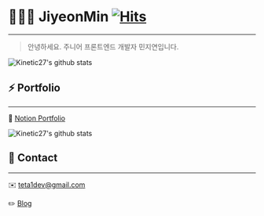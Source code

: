 # 👩🏻‍💻 JiyeonMin [![Hits](https://hits.seeyoufarm.com/api/count/incr/badge.svg?url=https%3A%2F%2Fgithub.com%2Fgjbae1212%2Fhit-counter&count_bg=%239589D1&title_bg=%23555555&icon=&icon_color=%23E7E7E7&title=hits&edge_flat=false)](https://hits.seeyoufarm.com)
---
> 안녕하세요. 주니어 프론트엔드 개발자 민지연입니다. 

![Kinetic27's github stats](https://github-readme-stats.vercel.app/api?username=ichbinmin2&show_icons=true&theme=dark)

## ⚡️ Portfolio 

---
📂 [Notion Portfolio](https://www.notion.so/Frontend-Developer-Min-Jiyeon-dfe3e06c458b4adfae57e0042351cfe1)

![Kinetic27's github stats](https://github-readme-stats.vercel.app/api?username=ichbinmin2&show_icons=true&theme=dark)

## 📌 Contact
---
✉️ teta1dev@gmail.com

✏️ [Blog](https://velog.io/@ichbinmin2)



